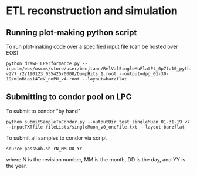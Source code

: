 # ETL reconstruction and simulation

## Running plot-making python script
To run plot-making code over a specified input file (can be hosted over EOS)
```
python drawETLPerformance.py --input=/eos/uscms/store/user/benjtann/RelValSingleMuFlatPt_0p7to10_pythia8/10_4_0_mtd3_runHitsRelValSingleMuFlatPt0p7to10noPU-v2V7_r2/190123_035425/0000/DumpHits_1.root --output=dpg_01-30-19/minBias14TeV_noPU_v4.root --layout=barzflat
```


## Submitting to condor pool on LPC
To submit to condor "by hand"
```
python submitSampleToCondor.py --outputDir test_singleMuon_01-31-19_v7 --inputTXTfile fileLists/singleMuon_v0_oneFile.txt --layout barzflat
```

To submit all samples to condor via script
```
source passSub.sh rN_MM-DD-YY 
```
where N is the revision number, MM is the month, DD is the day, and YY is the year. 